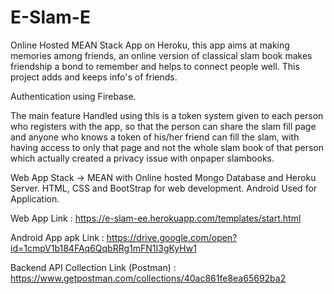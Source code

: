 # E-Slam-E

Online Hosted MEAN Stack App on Heroku, this app aims at making memories among friends, an online version of classical slam book makes friendship a bond to remember and helps to connect people well. This project adds and keeps info's of friends.

Authentication using Firebase.

The main feature Handled using this is a token system given to each person who registers with the app, so that the person can share the slam fill page and anyone who knows a token of his/her friend can fill the slam, with having access to only that page and not the whole slam book of that person which actually created a privacy issue with onpaper slambooks.

Web App Stack -> MEAN with Online hosted Mongo Database and Heroku Server. HTML, CSS and BootStrap for web development. Android Used for Application.

Web App Link : https://e-slam-ee.herokuapp.com/templates/start.html

Android App apk Link : https://drive.google.com/open?id=1cmpV1b184FAq6QqbRRg1mFN1I3gKyHw1

Backend API Collection Link (Postman) : https://www.getpostman.com/collections/40ac861fe8ea65692ba2
